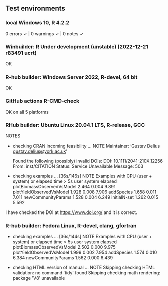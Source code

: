 ## Test environments
  
### local Windows 10, R 4.2.2

  0 errors ✓ | 0 warnings ✓ | 0 notes ✓
  
### Winbuilder: R Under development (unstable) (2022-12-21 r83491 ucrt)

OK

### R-hub builder: Windows Server 2022, R-devel, 64 bit

OK

### GitHub actions R-CMD-check

OK on all 5 platforms

### RHub builder: Ubuntu Linux 20.04.1 LTS, R-release, GCC
  
NOTES
  
* checking CRAN incoming feasibility ... NOTE
  Maintainer: ‘Gustav Delius <gustav.delius@york.ac.uk>’

  Found the following (possibly) invalid DOIs:
    DOI: 10.1111/2041-210X.12256
      From: inst/CITATION
      Status: Service Unavailable
      Message: 503
    
* checking examples ... [36s/146s] NOTE
  Examples with CPU (user + system) or elapsed time > 5s
                              user system elapsed
  plotBiomassObservedVsModel 2.464  0.004   9.891
  plotYieldObservedVsModel   1.928  0.008   7.906
  addSpecies                 1.658  0.011   7.011
  newCommunityParams         1.528  0.004   6.249
  initialN-set               1.262  0.015   5.592

I have checked the DOI at https://www.doi.org/ and it is correct.

### R-hub builder: Fedora Linux, R-devel, clang, gfortran

* checking examples ... [36s/144s] NOTE
  Examples with CPU (user + system) or elapsed time > 5s
                              user system elapsed
  plotBiomassObservedVsModel 2.502  0.000   9.975
  plotYieldObservedVsModel   1.999  0.002   7.954
  addSpecies                 1.574  0.010   6.384
  newCommunityParams         1.562  0.000   6.439
  
* checking HTML version of manual ... NOTE
  Skipping checking HTML validation: no command 'tidy' found
  Skipping checking math rendering: package 'V8' unavailable
  


